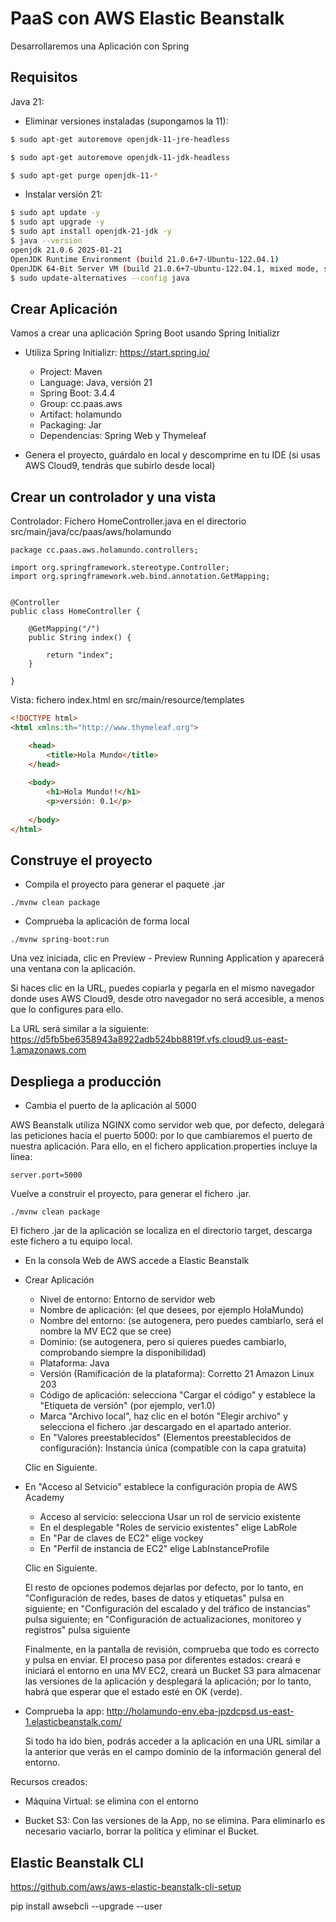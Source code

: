 # PaaS con AWS Elastic Beanstalk

Desarrollaremos una Aplicación con Spring


## Requisitos

Java 21:

- Eliminar versiones instaladas (supongamos la 11):

```sh
$ sudo apt-get autoremove openjdk-11-jre-headless

$ sudo apt-get autoremove openjdk-11-jdk-headless

$ sudo apt-get purge openjdk-11-*
```

- Instalar versión 21:

```sh
$ sudo apt update -y
$ sudo apt upgrade -y
$ sudo apt install openjdk-21-jdk -y
$ java --version
openjdk 21.0.6 2025-01-21
OpenJDK Runtime Environment (build 21.0.6+7-Ubuntu-122.04.1)
OpenJDK 64-Bit Server VM (build 21.0.6+7-Ubuntu-122.04.1, mixed mode, sharing)
$ sudo update-alternatives --config java
```


## Crear Aplicación

Vamos a crear una aplicación Spring Boot usando Spring Initializr

- Utiliza Spring Initializr: https://start.spring.io/

    - Project: Maven
    - Language: Java, versión 21
    - Spring Boot: 3.4.4
    - Group: cc.paas.aws
    - Artifact: holamundo
    - Packaging: Jar
    - Dependencias: Spring Web y Thymeleaf

- Genera el proyecto, guárdalo en local y descomprime en tu IDE (si usas AWS Cloud9, tendrás que subirlo desde local)

## Crear un controlador y una vista

Controlador: Fichero HomeController.java en el directorio src/main/java/cc/paas/aws/holamundo

```
package cc.paas.aws.holamundo.controllers;

import org.springframework.stereotype.Controller;
import org.springframework.web.bind.annotation.GetMapping;


@Controller
public class HomeController {
    
    @GetMapping("/")
	public String index() {
	    
		return "index";
	}
    
}
```
Vista: fichero index.html en src/main/resource/templates

```html
<!DOCTYPE html>
<html xmlns:th="http://www.thymeleaf.org">

    <head>
        <title>Hola Mundo</title>
    </head>
    
    <body>
        <h1>Hola Mundo!!</h1>
        <p>versión: 0.1</p>
	
	</body>
</html>

```

## Construye el proyecto

- Compila el proyecto para generar el paquete .jar

```
./mvnw clean package
```

- Comprueba la aplicación de forma local
 
```
./mvnw spring-boot:run

```

Una vez iniciada, clic en Preview - Preview Running Application y aparecerá una ventana con la aplicación.

Si haces clic en la URL, puedes copiarla y pegarla en el mismo navegador donde uses AWS Cloud9, desde otro navegador no será accesible, 
a menos que lo configures para ello.

La URL será similar a la siguiente: https://d5fb5be6358943a8922adb524bb8819f.vfs.cloud9.us-east-1.amazonaws.com


## Despliega a producción 

- Cambia el puerto de la aplicación al 5000

AWS Beanstalk utiliza NGINX como servidor web que, por defecto, delegará las peticiones hacía el puerto 5000: por lo que cambiaremos
el puerto de nuestra aplicación. Para ello, en el fichero application.properties incluye la línea:

```
server.port=5000
```
Vuelve a construir el proyecto, para generar el fichero .jar.

```
./mvnw clean package
```

El fichero .jar de la aplicación se localiza en el directorio target, descarga este fichero a tu equipo local.

- En la consola Web de AWS accede a Elastic Beanstalk

- Crear Aplicación

    - Nivel de entorno: Entorno de servidor web
    - Nombre de aplicación: (el que desees, por ejemplo HolaMundo)
    - Nombre del entorno: (se autogenera, pero puedes cambiarlo, será el nombre la MV EC2 que se cree)
    - Dominio: (se autogenera, pero si quieres puedes cambiarlo, comprobando siempre la disponibilidad)
    - Plataforma: Java
    - Versión (Ramificación de la plataforma): Corretto 21 Amazon Linux 203
    - Código de aplicación: selecciona "Cargar el código" y establece la "Etiqueta de versión" (por ejemplo, ver1.0)
    - Marca "Archivo local", haz clic en el botón "Elegir archivo" y selecciona el fichero .jar descargado en el apartado anterior.
    - En "Valores preestablecidos" (Elementos preestablecidos de configuración): Instancia única (compatible con la capa gratuita)
    
    Clic en Siguiente.
    
- En "Acceso al Setvicio" establece la configuración propia de AWS Academy

    - Acceso al servicio: selecciona Usar un rol de servicio existente
    - En el desplegable "Roles de servicio existentes" elige LabRole
    - En "Par de claves de EC2" elige vockey
    - En "Perfil de instancia de EC2" elige LabInstanceProfile

    Clic en Siguiente.
    
    El resto de opciones podemos dejarlas por defecto, por lo tanto, en "Configuración de redes, bases de datos y etiquetas" pulsa en siguiente;
    en "Configuración del escalado y del tráfico de instancias" pulsa siguiente; en "Configuración de actualizaciones, monitoreo y registros" pulsa siguiente
    
    Finalmente, en la pantalla de revisión, comprueba que todo es correcto y pulsa en enviar. 
    El proceso pasa por diferentes estados: creará e iniciará el entorno en una MV EC2, 
    creará un Bucket S3 para almacenar las versiones de la aplicación
    y desplegará la aplicación; por lo tanto, habrá que esperar que el estado esté en OK (verde).

- Comprueba la app: http://holamundo-env.eba-jpzdcpsd.us-east-1.elasticbeanstalk.com/

    Si todo ha ido bien, podrás acceder a la aplicación en una URL similar a la anterior que verás en el campo dominio de la información general del entorno.
    
Recursos creados:

- Máquina Virtual: se elimina con el entorno

- Bucket S3: Con las versiones de la App, no se elimina. Para eliminarlo es necesario vaciarlo, borrar la política y eliminar el Bucket.


## Elastic Beanstalk CLI 

https://github.com/aws/aws-elastic-beanstalk-cli-setup

pip install awsebcli --upgrade --user

